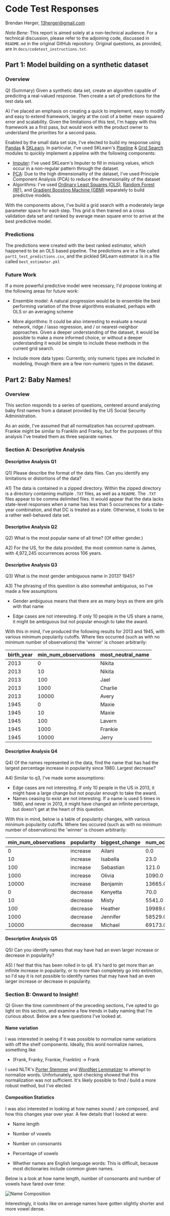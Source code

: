# Code Test Responses
Brendan Herger, 13herger@gmail.com

_Nota Bene:_ This report is aimed solely at a non-technical audience. For a technical discussion, please refer to the adjoining code, discussed in `README.md` in the original GitHub repository. Original questions, as provided, are in `docs/codetest_instructions.txt`. 

## Part 1: Model building on a synthetic dataset

### Overview
Q) (Summary) Given a synthetic data set, create an algorithm capable of predicitng a real-valued response. Then create a set of predictions for the test data set. 

A) I've placed an emphasis on creating a quick to implement, easy to modify and easy to extend framework, largely at the cost of a better mean squared error and scalability. Given the limitations of this test, I'm happy with this framework as a first pass, but would work with the product owner to understand the priorities for a second pass. 

Enabled by the small data set size, I've elected to build my response using [Pandas](http://pandas.pydata.org/pandas-docs/stable/index.html) & [SKLearn](http://scikit-learn.org/stable/). In particular, I've used SKLearn's [Pipeline](http://scikit-learn.org/stable/modules/generated/sklearn.pipeline.Pipeline.html#sklearn.pipeline.Pipeline) & [Grid Search](http://scikit-learn.org/stable/modules/generated/sklearn.grid_search.GridSearchCV.html#sklearn.grid_search.GridSearchCV) modules to quickly implement a pipeline with the following components: 

 - [Imputer](http://scikit-learn.org/stable/modules/generated/sklearn.preprocessing.Imputer.html): I've used SKLearn's Imputer to fill in missing values, which occur in a non-regular pattern through the dataset. 
 - [PCA](http://scikit-learn.org/stable/modules/generated/sklearn.decomposition.PCA.html): Due to the high dimensionality of the dataset, I've used Principle Component Analysis (PCA) to reduce the dimensionality of the dataset
 - Algorithms: I've used [Ordinary Least Squares (OLS)](http://scikit-learn.org/stable/modules/generated/sklearn.linear_model.LinearRegression.html), [Random Forest (RF)](http://scikit-learn.org/stable/modules/generated/sklearn.ensemble.RandomForestRegressor.html), and [Gradient Boosting Machine (GBM)](http://scikit-learn.org/stable/modules/generated/sklearn.ensemble.GradientBoostingRegressor.html) separately to build predictive models. 
 
With the components above, I've build a grid search with a moderately large parameter space for each step. This grid is then trained on a cross validation data set and ranked by average mean square error to arrive at the best predictive model. 

### Predictions

The predictions were created with the best ranked estimator, which happened to be an OLS based pipeline. The predictions are in a file called `part1_test_predictions.csv`, and the pickled SKLearn estimator is in a file called `best_estimator.pkl` 

### Future Work
If a more powerful predictive model were necessary, I'd propose looking at the following areas for future work: 
 - Ensemble model: A natural progression would be to ensemble the best  performing variation of the three algorithms evaluated, perhaps with OLS or an averaging scheme

 - More algorithms: It could be also interesting to evaluate a neural network, ridge / lasso regression, and / or nearest-neighbor approaches. Given a deeper understanding of the dataset, it would be possible to make a more informed choice, or without a deeper understanding it would be simple to include these methods in the current grid search. 

 - Include more data types: Currently, only numeric types are included in modeling, though there are a few non-numeric types in the dataset. 
 
## Part 2: Baby Names!
### Overview
This section responds to a series of questions, centered around analyzing baby first names from a dataset provided by the US Social Security Administration. 

As an aside, I've assumed that all normalization has occurred upstream. Frankie might be similar to Franklin and Franky, but for the purposes of this analysis I've treated them as three separate names. 

### Section A: Descriptive Analysis
#### Descriptive Analysis Q1

Q1) Please describe the format of the data files. Can you identify any limitations or distortions of the data?

A1) The data is contained in a zipped directory. Within the zipped directory is a directory containing multiple `.TXT` files, as well as a `README`. The `.TXT` files appear to be comma delimited files. It would appear that the data lacks state-level responses when a name has less than 5 occurrences for a state-year combination, and that DC is treated as a state. Otherwise, it looks to be a rather well-behaved data set. 

#### Descriptive Analysis Q2
Q2) What is the most popular name of all time? (Of either gender.)

A2) For the US, for the data provided, the most common name is James, with 4,972,245 occurrences across 106 years. 

#### Descriptive Analysis Q3
Q3) What is the most gender ambiguous name in 2013? 1945?

A3) The phrasing of this question is also somewhat ambiguous, so I've made a few assumptions

 - Gender ambiguous means that there are as many boys as there are girls with that name
 
 - Edge cases are not interesting. If only 10 people in the US share a name, it might be ambiguous but not popular enough to take the award. 
 
 With this in mind, I've produced the following results for 2013 and 1945, with various minimum popularity cutoffs. Where ties occurred (such as with no minimum number of observations) the 'winner' is chosen arbitrarily:
 
| birth_year | min_num_observations | most_neutral_name | 
|------------|----------------------|-------------------| 
| 2013       | 0                    | Nikita            | 
| 2013       | 10                   | Nikita            | 
| 2013       | 100                  | Jael              | 
| 2013       | 1000                 | Charlie           | 
| 2013       | 10000                | Avery             | 
| 1945       | 0                    | Maxie             | 
| 1945       | 10                   | Maxie             | 
| 1945       | 100                  | Lavern            | 
| 1945       | 1000                 | Frankie           | 
| 1945       | 10000                | Jerry             | 

#### Descriptive Analysis Q4
Q4) Of the names represented in the data, find the name that has had the largest percentage increase in popularity since 1980. Largest decrease?
 
A4) Similar to q3, I've made some assumptions:
  - Edge cases are not interesting. If only 10 people in the US in 2013, it might have a large change but not popular enough to take the award. 
  - Names ceasing to exist are not interesting. If a name is used 5 times in 1980, and never in 2013, it might have changed an infinite percentage, but doesn't get at the heart of this question. 
  
With this in mind, below is a table of popularity changes, with various minimum popularity cutoffs. Where ties occured (such as with no minimum number of observations) the 'winner' is chosen arbitrarily: 
 
 | min_num_observations | popularity | biggest_change | num_occurrences_1980 | num_occurrences_2015 | perc_change       | 
|----------------------|----------|----------------|----------------------|----------------------|-------------------| 
| 0                    | increase | Ailani         | 0.0                  | 163.0                | inf               | 
| 10                   | increase | Isabella       | 23.0                 | 15504.0              | 673.086956522     | 
| 100                  | increase | Sebastian      | 121.0                | 9569.0               | 78.0826446281     | 
| 1000                 | increase | Olivia         | 1090.0               | 19553.0              | 16.9385321101     | 
| 10000                | increase | Benjamin       | 13665.0              | 13608.0              | -0.00417124039517 | 
| 0                    | decrease | Kenyetta       | 70.0                 | 0.0                  | -1.0              | 
| 10                   | decrease | Misty          | 5541.0               | 14.0                 | -0.997473380256   | 
| 100                  | decrease | Heather        | 19989.0              | 230.0                | -0.988493671519   | 
| 1000                 | decrease | Jennifer       | 58529.0              | 1247.0               | -0.978694322473   | 
| 10000                | decrease | Michael        | 69173.0              | 14331.0              | -0.792823789629   | 

#### Descriptive Analysis Q5

Q5) Can you identify names that may have had an even larger increase or decrease in popularity?

A5) I feel that this has been rolled in to q4. It's hard to get more than an infinite increase in popularity, or to more than completely go into extinction, so I'd say it is not possible to identify names that may have had an even larger increase or decrease in popularity. 

### Section B: Onward to Insight!
Q) Given the time commitment of the preceding sections, I've opted to go light on this section, and examine a few trends in baby naming that I'm curious about. Below are a few questions I've looked at.

#### Name variation
I was interested in seeing if it was possible to normalize name variations with off the shelf components. Ideally, this word normalize names, something like

 - (Frank, Franky, Frankie, Franklin) -> Frank


I used NLTK's [Porter Stemmer](http://www.nltk.org/api/nltk.stem.html#module-nltk.stem.porter) and [WordNet Lemmatizer](http://www.nltk.org/api/nltk.stem.html#nltk.stem.wordnet.WordNetLemmatizer) to attempt to normalize words. Unfortunately, spot checking showed that this normalization was not sufficient. It's likely possible to find / build a more robust method, but I've elected 

#### Composition Statistics

I was also interested in looking at how names sound / are composed, and how this changes year over year. A few details that I looked at were:
 - Name length
 
 - Number of vowels
 
 - Number on consonants
 
 - Percentage of vowels
 
 - Whether names are English language words: This is difficult, because most dictionaries include common given names. 
 
Below is a look at how name length, number of consonants and number of vowels have fared over time: 

![Name Composition](images/Name_Composition.jpg)

Interestingly, it looks like on average names have gotten slightly shorter and more vowel dense. 